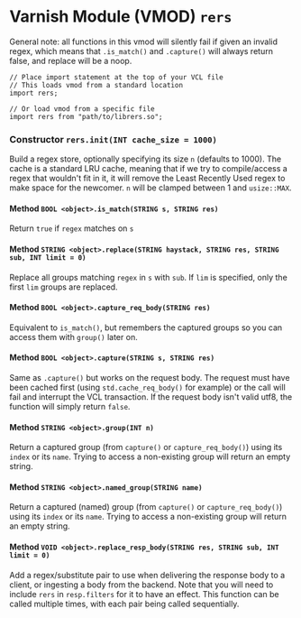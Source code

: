 <!--

   !!!!!!  WARNING: DO NOT EDIT THIS FILE!

   This file was generated from the Varnish VMOD source code.
   It will be automatically updated on each build.

-->
# Varnish Module (VMOD) `rers`

General note: all functions in this vmod will silently fail if given an invalid
regex, which means that `.is_match()` and `.capture()` will always return false,
and replace will be a noop.

```vcl
// Place import statement at the top of your VCL file
// This loads vmod from a standard location
import rers;

// Or load vmod from a specific file
import rers from "path/to/librers.so";
```

### Constructor `rers.init(INT cache_size = 1000)`

Build a regex store, optionally specifying its size `n` (defaults to 1000). The
cache is a standard LRU cache, meaning that if we try to compile/access a regex
that wouldn't fit in it, it will remove the Least Recently Used regex to make
space for the newcomer.
`n` will be clamped between 1 and `usize::MAX`.

#### Method `BOOL <object>.is_match(STRING s, STRING res)`

Return `true` if `regex` matches on `s`

#### Method `STRING <object>.replace(STRING haystack, STRING res, STRING sub, INT limit = 0)`

Replace all groups matching `regex` in `s` with `sub`. If `lim` is specified,
only the first `lim` groups are replaced.

#### Method `BOOL <object>.capture_req_body(STRING res)`

Equivalent to `is_match()`, but remembers the captured groups so you can access
them with `group()` later on.

#### Method `BOOL <object>.capture(STRING s, STRING res)`

Same as `.capture()` but works on the request body. The request must have been
cached first (using `std.cache_req_body()` for example) or the call will fail
and interrupt the VCL transaction. If the request body isn't valid utf8, the
function will simply return `false`.

#### Method `STRING <object>.group(INT n)`

Return a captured group (from `capture()` or `capture_req_body()`) using its
`index` or its `name`. Trying to access a non-existing group will return an
empty string.

#### Method `STRING <object>.named_group(STRING name)`

Return a captured (named) group (from `capture()` or `capture_req_body()`) using its
`index` or its `name`. Trying to access a non-existing group will return an
empty string.

#### Method `VOID <object>.replace_resp_body(STRING res, STRING sub, INT limit = 0)`

Add a regex/substitute pair to use when delivering the response body to a
client, or ingesting a body from the backend.
Note that you will need to include `rers` in `resp.filters` for it to
have an effect. This function can be called multiple times, with each pair being
called sequentially.
